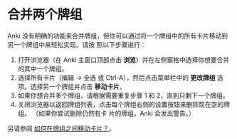 # 合并两个牌组

Anki 没有明确的功能来合并牌组，但你可以通过将一个牌组中的所有卡片移动到另一个牌组中来轻松实现。请按
照以下步骤进行：

1. 打开浏览器（在 Anki 主窗口顶部点击 **浏览**）并在左侧窗格中选择你想要合并的其中一个牌组。
2. 选择所有卡片（编辑 → 全选 或 Ctrl-A），然后点击菜单栏中的 **更改牌组** 选项。选择另一个牌组并点击
   **移动卡片**。
3. 如果你想合并多个牌组，请根据需要重复步骤 1 和 2，直到只剩下一个牌组。
4. 关闭浏览器以返回牌组列表，点击每个牌组右侧的设置按钮来删除现在空的牌组。 （如果你尝试删除仍然有卡
   片的牌组，Anki 会发出警告。）

另请参阅
[如何在牌组之间移动卡片？](https://open-spaced-repetition.github.io/anki-faqs-zh-CN/how-do-i-move-cards-between-decks.html?highlight=合并#how-do-i-move-cards-between-decks)。
